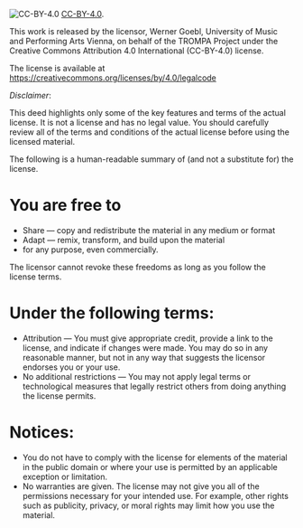 ![CC-BY-4.0](https://i.creativecommons.org/l/by/4.0/88x31.png) [CC-BY-4.0](http://creativecommons.org/licenses/by/4.0/).

This work is released by the licensor, Werner Goebl, University of Music and Performing Arts Vienna, on behalf of the TROMPA Project under the Creative Commons Attribution 4.0 International (CC-BY-4.0) license.

The license is available at https://creativecommons.org/licenses/by/4.0/legalcode

_Disclaimer_:

This deed highlights only some of the key features and terms of the actual license. It is not a license and has no legal value. You should carefully review all of the terms and conditions of the actual license before using the licensed material.

The following is a human-readable summary of (and not a substitute for) the license. 

# You are free to
  *  Share — copy and redistribute the material in any medium or format
  *  Adapt — remix, transform, and build upon the material
  *  for any purpose, even commercially.

The licensor cannot revoke these freedoms as long as you follow the license terms.

# Under the following terms:
  * Attribution — You must give appropriate credit, provide a link to the license, and indicate if changes were made. You may do so in any reasonable manner, but not in any way that suggests the licensor endorses you or your use.
  * No additional restrictions — You may not apply legal terms or technological measures that legally restrict others from doing anything the license permits.

# Notices:
  * You do not have to comply with the license for elements of the material in the public domain or where your use is permitted by an applicable exception or limitation.
  * No warranties are given. The license may not give you all of the permissions necessary for your intended use. For example, other rights such as publicity, privacy, or moral rights may limit how you use the material.

